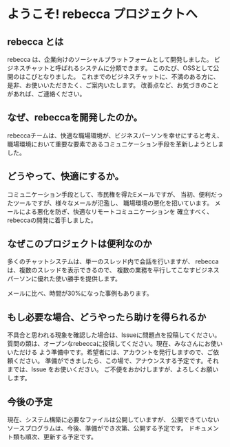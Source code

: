 # ようこそ! rebecca プロジェクトへ

## rebecca とは

rebecca は、企業向けのソーシャルプラットフォームとして開発しました。
ビジネスチャットと呼ばれるシステムに分類できます。
このたび、OSSとして公開のはこびとなりました。
これまでのビジネスチャットに、不満のある方に、是非、お使いいただきたく、ご案内いたします。
改善点など、お気づきのことがあれば、ご連絡ください。

## なぜ、rebeccaを開発したのか。

rebeccaチームは、快適な職場環境が、ビジネスパーソンを幸せにすると考え、
職場環境において重要な要素であるコミュニケーション手段を革新しようとしました。

## どうやって、快適にするか。

コミュニケーション手段として、市民権を得たEメールですが、
当初、便利だったツールですが、様々なメールが氾濫し、
職場環境の悪化を招いています。
メールによる悪化を防ぎ、快適なリモートコミュニケーションを
確立すべく、rebeccaの開発に着手しました。

## なぜこのプロジェクトは便利なのか

多くのチャットシステムは、単一のスレッド内で会話を行いますが、
rebecca は、複数のスレッドを表示できるので、
複数の業務を平行してこなすビジネスパーソンに優れた使い勝手を提供します。

メールに比べ、時間が30%になった事例もあります。

## もし必要な場合、どうやったら助けを得られるか

不具合と思われる現象を確認した場合は、Issueに問題点を投稿してください。
質問の類は、オープンなrebeccaに投稿してください。現在、みなさんにお使いいただける
よう準備中です。希望者には、アカウントを発行しますので、ご依頼ください。
準備ができましたら、この場で、アナウンスする予定です。それまでは、Issue をお使いください。
ご不便をおかけしますが、よろしくお願いします。


## 今後の予定

現在、システム構築に必要なファイルは公開していますが、
公開できていないソースプログラムは、今後、準備ができ次第、公開する予定です。
ドキュメント類も順次、更新する予定です。





